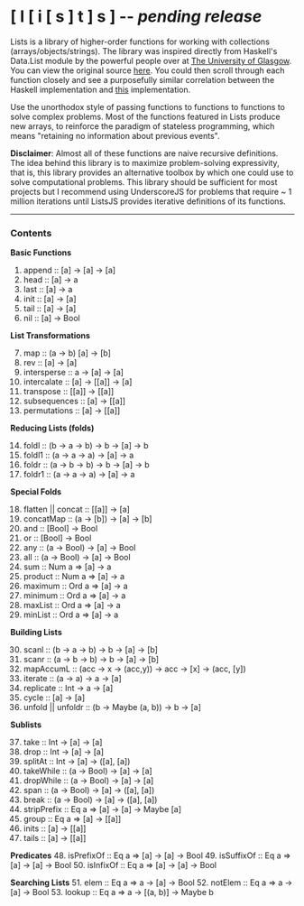 # [ l [ i [ s ] t ] s ] -- ***pending release***

Lists is a library of higher-order functions for working with collections (arrays/objects/strings). The library was inspired directly from Haskell's Data.List module by the powerful people over at [The University of Glasgow](http://www.gla.ac.uk/). You can view the original source [here](https://hackage.haskell.org/package/base-4.7.0.0/docs/src/Data-List.html). You could then scroll through each function closely and see a purposefully similar correlation between the Haskell implementation and [this](www.google.com) implementation.

Use the unorthodox style of passing functions to functions to functions to solve complex problems. Most of the functions featured in Lists produce new arrays, to reinforce the paradigm of stateless programming, which means "retaining no information about previous events".

**Disclaimer**: Almost all of these functions are naive recursive definitions. The idea behind this library is to maximize problem-solving expressivity, that is, this library provides an alternative toolbox by which one could use to solve computational problems. This library should be sufficient for most projects but I recommend using UnderscoreJS for problems that require ~ 1 million iterations until ListsJS provides iterative definitions of its functions.

-----
### Contents

**Basic Functions**

1. append :: [a] -> [a] -> [a]
2. head :: [a] -> a
3. last :: [a] -> a
4. init :: [a] -> [a]
5. tail :: [a] -> [a]
6. nil :: [a] -> Bool

**List Transformations**

7. map :: (a -> b) [a] -> [b]
8. rev :: [a] -> [a]
9. intersperse :: a -> [a] -> [a]
10. intercalate :: [a] -> [[a]] -> [a]
11. transpose :: [[a]] -> [[a]]
12. subsequences :: [a] -> [[a]]
13. permutations :: [a] -> [[a]]

**Reducing Lists (folds)**

14. foldl :: (b -> a -> b) -> b -> [a] -> b
15. foldl1 :: (a -> a -> a) -> [a] -> a
16. foldr :: (a -> b -> b) -> b -> [a] -> b
17. foldr1 :: (a -> a -> a) -> [a] -> a

**Special Folds**

18. flatten || concat :: [[a]] -> [a]
19. concatMap :: (a -> [b]) -> [a] -> [b]
20. and :: [Bool] -> Bool
21. or :: [Bool] -> Bool
22. any :: (a -> Bool) -> [a] -> Bool
23. all :: (a -> Bool) -> [a] -> Bool
24. sum :: Num a => [a] -> a
25. product :: Num a => [a] -> a
26. maximum :: Ord a => [a] -> a
27. minimum :: Ord a => [a] -> a
28. maxList :: Ord a => [a] -> a
29. minList :: Ord a => [a] -> a

**Building Lists**

30. scanl :: (b -> a -> b) -> b -> [a] -> [b]
31. scanr :: (a -> b -> b) -> b -> [a] -> [b]
32. mapAccumL :: (acc -> x -> (acc,y)) -> acc -> [x] -> (acc, [y])
33. iterate :: (a -> a) -> a -> [a]
34. replicate :: Int -> a -> [a]
35. cycle :: [a] -> [a]
36. unfold || unfoldr :: (b -> Maybe (a, b)) -> b -> [a]

**Sublists**

37. take :: Int -> [a] -> [a]
38. drop :: Int -> [a] -> [a]
39. splitAt :: Int -> [a] -> ([a], [a])
40. takeWhile :: (a -> Bool) -> [a] -> [a]
41. dropWhile :: (a -> Bool) -> [a] -> [a]
42. span :: (a -> Bool) -> [a] -> ([a], [a])
43. break :: (a -> Bool) -> [a] -> ([a], [a])
44. stripPrefix :: Eq a => [a] -> [a] -> Maybe [a]
45. group :: Eq a => [a] -> [[a]]
46. inits :: [a] -> [[a]]
47. tails :: [a] -> [[a]]

**Predicates**
48. isPrefixOf :: Eq a => [a] -> [a] -> Bool
49. isSuffixOf :: Eq a => [a] -> [a] -> Bool
50. isInfixOf :: Eq a => [a] -> [a] -> Bool

**Searching Lists**
51. elem :: Eq a => a -> [a] -> Bool
52. notElem :: Eq a => a -> [a] -> Bool
53. lookup :: Eq a => a -> [(a, b)] -> Maybe b


